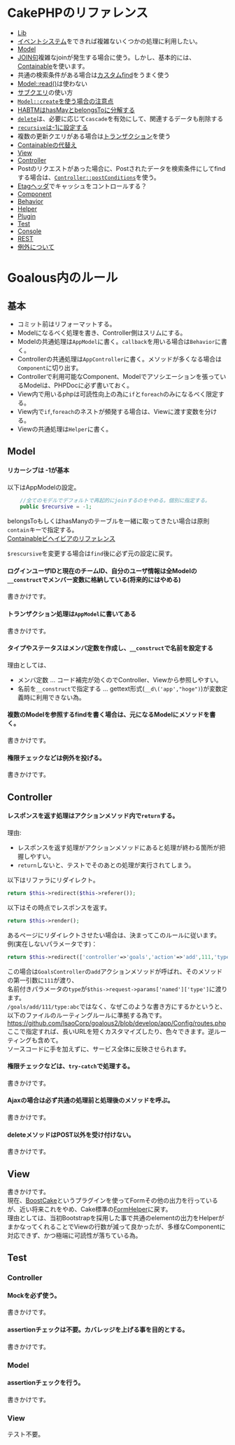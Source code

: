 # CakePHPのリファレンス
- [Lib](http://book.cakephp.org/2.0/ja/core-libraries.html)
 - [イベントシステム](http://book.cakephp.org/2.0/ja/core-libraries/events.html#id1)をできれば複雑ないくつかの処理に利用したい。
- [Model](http://book.cakephp.org/2.0/ja/models.html)
 - [JOIN句](http://book.cakephp.org/2.0/ja/models/associations-linking-models-together.html#id6)複雑なjoinが発生する場合に使う。しかし、基本的には、[Containable](http://book.cakephp.org/2.0/en/core-libraries/behaviors/containable.html)を使います。
 - 共通の検索条件がある場合は[カスタムfind](http://book.cakephp.org/2.0/ja/models/retrieving-your-data.html#model-custom-find)をうまく使う
 - [Model::read()](http://book.cakephp.org/2.0/ja/models/retrieving-your-data.html#model-read)は使わない
 - [サブクエリ](http://book.cakephp.org/2.0/ja/models/retrieving-your-data.html#id6)の使い方
 - [`Model::create`を使う場合の注意点](http://book.cakephp.org/2.0/ja/models/saving-your-data.html#model-create-array-data-array)
 - [HABTMはhasMayとbelongsToに分解する](http://book.cakephp.org/2.0/ja/models/saving-your-data.html#id2)
 - [`delete`](http://book.cakephp.org/2.0/ja/models/deleting-data.html#delete)は、必要に応じて`cascade`を有効にして、関連するデータも削除する
 - [`recursive`は-1に設定する](http://book.cakephp.org/2.0/ja/models/model-attributes.html#recursive)
 - 複数の更新クエリがある場合は[トランザクション](http://book.cakephp.org/2.0/ja/models/transactions.html#id1)を使う
 - [Containableの代替え](https://gist.github.com/gothedistance/5931772)
- [View](http://book.cakephp.org/2.0/ja/views.html)
- [Controller](http://book.cakephp.org/2.0/ja/controllers.html)
 - Postのリクエストがあった場合に、Postされたデータを検索条件にしてfindする場合は、[`Controller::postConditions`](http://book.cakephp.org/2.0/ja/controllers.html#Controller::postConditions)を使う。
 - [Etagヘッダ](http://book.cakephp.org/2.0/ja/controllers/request-response.html#etag)でキャッシュをコントロールする？
- [Component](http://book.cakephp.org/2.0/ja/controllers/components.html)
- [Behavior](http://book.cakephp.org/2.0/ja/models/behaviors.html)
- [Helper](http://book.cakephp.org/2.0/ja/views/helpers.html)
- [Plugin](http://book.cakephp.org/2.0/ja/plugins.html)
- [Test](http://book.cakephp.org/2.0/ja/development/testing.html)
- [Console](http://book.cakephp.org/2.0/ja/console-and-shells.html)
- [REST](http://book.cakephp.org/2.0/ja/development/rest.html)
- [例外について](http://book.cakephp.org/2.0/ja/development/exceptions.html)

# Goalous内のルール
## 基本
- コミット前はリフォーマットする。
- Modelになるべく処理を書き、Controller側はスリムにする。
- Modelの共通処理は`AppModel`に書く。`callback`を用いる場合は`Behavior`に書く。
- Controllerの共通処理は`AppController`に書く。メソッドが多くなる場合は`Component`に切り出す。
- Controllerで利用可能なComponent、Modelでアソシエーションを張っているModelは、PHPDocに必ず書いておく。
- View内で用いるphpは可読性向上の為に`if`と`foreach`のみになるべく限定する。
- View内で`if`,`foreach`のネストが頻発する場合は、Viewに渡す変数を分ける。
- Viewの共通処理は`Helper`に書く。

## Model
#### リカーシブは -1が基本
以下はAppModelの設定。
```php
    //全てのモデルでデフォルトで再起的にjoinするのをやめる。個別に指定する。
    public $recursive = -1;
```

belongsToもしくはhasManyのテーブルを一緒に取ってきたい場合は原則`contain`キーで指定する。  
[Containableビヘイビアのリファレンス](http://book.cakephp.org/2.0/en/core-libraries/behaviors/containable.html)

`$rescursive`を変更する場合は`find`後に必ず元の設定に戻す。

#### ログインユーザIDと現在のチームID、自分のユーザ情報は全Modelの`__construct`でメンバー変数に格納している(将来的にはやめる)
書きかけです。


#### トランザクション処理は`AppModel`に書いてある
書きかけです。


#### タイプやステータスはメンバ定数を作成し、`__construct`で名前を設定する
理由としては、

- メンバ定数 ... コード補完が効くのでController、Viewから参照しやすい。
- 名前を`__construct`で指定する ... gettext形式(`__d\('app',"hoge")`)が変数定義時に利用できない為。

#### 複数のModelを参照するfindを書く場合は、元になるModelにメソッドを書く。
書きかけです。


#### 権限チェックなどは例外を投げる。
書きかけです。


## Controller
#### レスポンスを返す処理はアクションメソッド内で`return`する。
理由:  
- レスポンスを返す処理がアクションメソッドにあると処理が終わる箇所が把握しやすい。
- `return`しないと、テストでそのあとの処理が実行されてしまう。

以下はリファラにリダイレクト。
```php
return $this->redirect($this->referer());
```
以下はその時点でレスポンスを返す。
```php
return $this->render();
```
あるページにリダイレクトさせたい場合は、決まってこのルールに従います。
例(実在しないパラメータです)：
```php
return $this->redirect(['controller'=>'goals','action'=>'add',111,'type'=>'abc']);
```
この場合は`GoalsController`の`add`アクションメソッドが呼ばれ、そのメソッドの第一引数に`111`が渡り、  
名前付きパラメータの`type`が`$this->request->params['named']['type']`に渡ります。  
`/goals/add/111/type:abc`ではなく、なぜこのような書き方にするかというと、以下のファイルのルーティングルールに準拠する為です。  
https://github.com/IsaoCorp/goalous2/blob/develop/app/Config/routes.php  
ここで指定すれば、長いURLを短くカスタマイズしたり、色々できます。逆ルーティングも含めて。  
ソースコードに手を加えずに、サービス全体に反映させられます。  


#### 権限チェックなどは、`try-catch`で処理する。
書きかけです。


#### Ajaxの場合は必ず共通の処理前と処理後のメソッドを呼ぶ。
書きかけです。


#### deleteメソッドはPOST以外を受け付けない。
書きかけです。



## View
書きかけです。  
現在、[BoostCake](http://slywalker.github.io/cakephp-plugin-boost_cake/)というプラグインを使ってFormその他の出力を行っているが、近い将来これをやめ、Cake標準の[FormHelper](http://book.cakephp.org/2.0/ja/core-libraries/helpers/form.html)に戻す。  
理由としては、当初Bootstrapを採用した事で共通のelementの出力をHelperがまかなってくれることでViewの行数が減って良かったが、多様なComponentに対応できず、かつ極端に可読性が落ちている為。

## Test
### Controller
#### Mockを必ず使う。
書きかけです。

#### assertionチェックは不要。カバレッジを上げる事を目的とする。
書きかけです。


### Model
#### assertionチェックを行う。
書きかけです。


### View
テスト不要。
